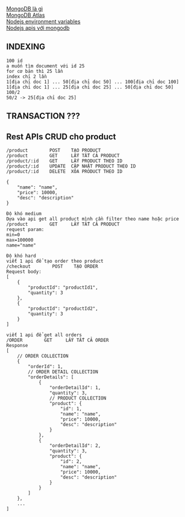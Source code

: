 [MongoDB là gì](https://topdev.vn/blog/mongodb-la-gi/?amp&utm_source=google&utm_medium=cpc&utm_campaign=topdev&utm_content=performance&gad_source=1&gclid=CjwKCAjw17qvBhBrEiwA1rU9www6jSRuBh58G67QdvpqFYkNvXZXTa_CXRYm90wmQf1REvkfokZH-BoClT4QAvD_BwE) \
[MongoDB Atlas](https://www.mongodb.com/atlas/database) \
[Nodejs environment variables](https://viblo.asia/p/lam-viec-voi-environment-variables-trong-nodejs-maGK7ONeKj2) \
[Nodejs apis với mongodb](https://viblo.asia/p/crud-voi-nodejs-express-va-mongodb-RnB5pxV25PG) 

## INDEXING
```
100 id
a muốn tìm document với id 25
for cơ bản thì 25 lần
index chỉ 2 lần
1[địa chỉ doc 1] ... 50[địa chỉ doc 50] ... 100[địa chỉ doc 100]
1[địa chỉ doc 1] ... 25[địa chỉ doc 25] ... 50[địa chỉ doc 50]
100/2 
50/2 -> 25[địa chỉ doc 25]
```

## TRANSACTION ???

## Rest APIs CRUD cho product
```
/product        POST    TẠO PRODUCT
/product        GET     LẤY TẤT CẢ PRODUCT
/product/:id    GET     LẤY PRODUCT THEO ID
/product/:id    UPDATE  CẬP NHẬT PRODUCT THEO ID
/product/:id    DELETE  XÓA PRODUCT THEO ID

{
    "name": "name",
    "price": 10000,
    "desc": "description"
}

Độ khó medium
Dựa vào api get all product mình cần filter theo name hoặc price
/product        GET     LẤY TẤT CẢ PRODUCT
request param:
min=0
max=100000
name="name"

Độ khó hard
viết 1 api để tạo order theo product
/checkout        POST    TẠO ORDER
Request body:
[
    {
        "productId": "productId1",
        "quantity": 3
    },
    {
        "productId": "productId2",
        "quantity": 3
    }
]

viết 1 api để get all orders
/ORDER        GET     LẤY TẤT CẢ ORDER
Response
[
    // ORDER COLLECTION
    {
        "orderId": 1,
        // ORDER DETAIL COLLECTION
        "orderDetails": [
            {
                "orderDetailId": 1,
                "quantity": 3,
                // PRODUCT COLLECTION
                "product": {
                    "id": 1,
                    "name": "name",
                    "price": 10000,
                    "desc": "description"
                }
            },
            {
                "orderDetailId": 2,
                "quantity": 3,
                "product": {
                    "id": 2,
                    "name": "name",
                    "price": 10000,
                    "desc": "description"
                }
            }
        ]
    },
    ...
]
```